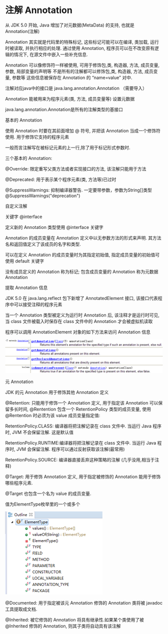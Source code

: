 # 注解 Annotation

从 JDK 5.0 开始, Java 增加了对元数据(MetaData) 的支持, 也就是 Annotation(注解)

Annotation 其实就是代码里的特殊标记, 这些标记可能可以在编译, 类加载, 运行时被读取, 并执行相应的处理. 通过使用 Annotation, 程序员可以在不改变原有逻辑的情况下, 在源文件中嵌入一些补充信息.

Annotation 可以像修饰符一样被使用, 可用于修饰包,类, 构造器, 方法, 成员变量, 参数, 局部变量的声明等  不是所有的注解都可以修饰包,类, 构造器, 方法, 成员变量, 参数等  这些信息被保存在 Annotation 的 “name=value” 对中.

注解对应java中的接口是 java.lang.annotation.Annotation  （需要导入）

 

Annotation 能被用来为程序元素(类, 方法, 成员变量等) 设置元数据

 

 

 

java.lang.annotation.Annotation是所有的注解类型的基接口

 

 

 

 

 

 

 

 

基本的 Annotation

 

使用 Annotation 时要在其前面增加 @ 符号, 并把该 Annotation 当成一个修饰符使用. 用于修饰它支持的程序元素

一般而言注解写在被标记元素的上一行,除了用于标记形式参数时.

 

三个基本的 Annotation:

@Override: 限定重写父类方法或者实现接口的方法, 该注解只能用于方法

@Deprecated: 用于表示某个程序元素(类, 方法等)已过时

@SuppressWarnings: 抑制编译器警告.   一定要带参数，参数为String[]类型@SuppressWarnings("deprecation")

 

 

 

 

 

 

 

 

 

自定义注解

关键字 @interface

 

 

定义新的 Annotation 类型使用 @interface 关键字

Annotation 的成员变量在 Annotation 定义中以无参数方法的形式来声明. 其方法名和返回值定义了该成员的名字和类型. 

可以在定义 Annotation 的成员变量时为其指定初始值, 指定成员变量的初始值可使用 default 关键字

没有成员定义的 Annotation 称为标记; 包含成员变量的 Annotation 称为元数据 Annotation

 

 

 

 

提取 Annotation 信息

JDK 5.0 在 java.lang.reflect 包下新增了 AnnotatedElement 接口, 该接口代表程序中可以接受注释的程序元素

当一个 Annotation 类型被定义为运行时 Annotation 后, 该注释才是运行时可见, 当 class 文件被载入时保存在 class 文件中的 Annotation 才会被虚拟机读取

程序可以调用 AnnotationElement 对象的如下方法来访问 Annotation 信息

![file://C:\Users\ADMINI~1\AppData\Local\Temp\ct_tmp/1.png](assets/clip_image001-1551063633659.png)

 

 

元 Annotation

 

 

JDK 的元 Annotation 用于修饰其他 Annotation 定义

@Retention: 只能用于修饰一个 Annotation 定义, 用于指定该 Annotation 可以保留多长时间, @Rentention 包含一个 RetentionPolicy 类型的成员变量, 使用 @Rentention 时必须为该 value 成员变量指定值:

RetentionPolicy.CLASS: 编译器将把注解记录在 class 文件中. 当运行 Java 程序时, JVM 不会保留注解. 这是默认值

RetentionPolicy.RUNTIME:编译器将把注解记录在 class 文件中. 当运行 Java 程序时, JVM 会保留注解. 程序可以通过反射获取该注解(最常用)

RetentionPolicy.SOURCE: 编译器直接丢弃这种策略的注解 (几乎没用,相当于注释)

@Target: 用于修饰 Annotation 定义, 用于指定被修饰的 Annotation 能用于修饰哪些程序元素. 

@Target 也包含一个名为 value 的成员变量.

值为ElementType枚举里的一个或多个

![file://C:\Users\ADMINI~1\AppData\Local\Temp\ct_tmp/1.png](assets/clip_image001-1551063671353.png)

@Documented: 用于指定被该元 Annotation 修饰的 Annotation 类将被 javadoc 工具提取成文档.

@Inherited: 被它修饰的 Annotation 将具有继承性.如果某个类使用了被 @Inherited 修饰的 Annotation, 则其子类将自动具有该注解

